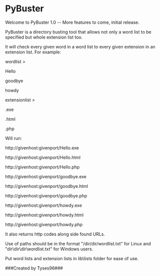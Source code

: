 # PyBuster

Welcome to PyBuster 1.0 -- More features to come, initial release.

PyBuster is a directory busting tool that allows not only a word list to be specified but whole extension list too.

It will check every given word in a word list to every given extension in an extension list. For example:

wordlist > 

Hello

goodbye

howdy

extensionlist >

.exe

.html

.php

Will run: 

http://givenhost:givenport/Hello.exe

http://givenhost:givenport/Hello.html

http://givenhost:givenport/Hello.php

http://givenhost:givenport/goodbye.exe

http://givenhost:givenport/goodbye.html

http://givenhost:givenport/goodbye.php

http://givenhost:givenport/howdy.exe

http://givenhost:givenport/howdy.html

http://givenhost:givenport/howdy.php

It also returns http codes along side found URLs.

Use of paths should be in the format "/dir/dir/wordlist.txt" for Linux and "dir\dir\dir\wordlist.txt" for Windows users.

Put word lists and extension lists in lib\lists folder for ease of use.

###Created by Tyses96###
